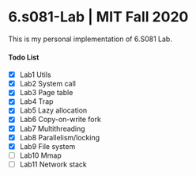 # 6.s081-Lab | MIT Fall 2020

This is my personal implementation of 6.S081 Lab.

#### Todo List
- [x] Lab1 Utils
- [x] Lab2 System call
- [x] Lab3 Page table
- [x] Lab4 Trap
- [x] Lab5 Lazy allocation
- [x] Lab6 Copy-on-write fork
- [x] Lab7 Multithreading
- [x] Lab8 Parallelism/locking
- [x] Lab9 File system
- [ ] Lab10 Mmap
- [ ] Lab11 Network stack
